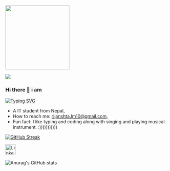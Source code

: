 
  <img height=200 align="center" src="https://github-readme-stats.vercel.app/api/top-langs?username=tofu-10&layout=compact&langs_count=8&card_width=320" />

   ![](https://komarev.com/ghpvc/?username=tofu-10&abbreviated=true&base=10&label=PROFILE+VIEWS&style=for-the-badge)


### Hi there 👋   i am 

[![Typing SVG](https://readme-typing-svg.demolab.com?font=Fira+Code&pause=1000&width=435&lines=Rijan+Mohan+Shrestha+(tofu))](https://git.io/typing-svg)

- A  IT student from Nepal,
- How to reach me: rijanshta.lm10@gmail.com,
- Fun fact: I like typing and coding along with singing and playing musical instrument. :)))))))))))

[![GitHub Streak](https://streak-stats.demolab.com?user=tofu-10&theme=rust-ferris-light&border_radius=16&short_numbers=true)](https://git.io/streak-stats)

<a href="https://www.linkedin.com/in/rijan-shrestha-282880281/"><img width="32px" alt="LinkedIn" title="LinkedIn" src="https://i.imgur.com/yRpa1dQ.png"/></a>
  &#8287;&#8287;&#8287;&#8287;&#8287;

  ![Anurag's GitHub stats](https://github-readme-stats.vercel.app/api?username=tofu-10&show_icons=true&theme=flag-india)
